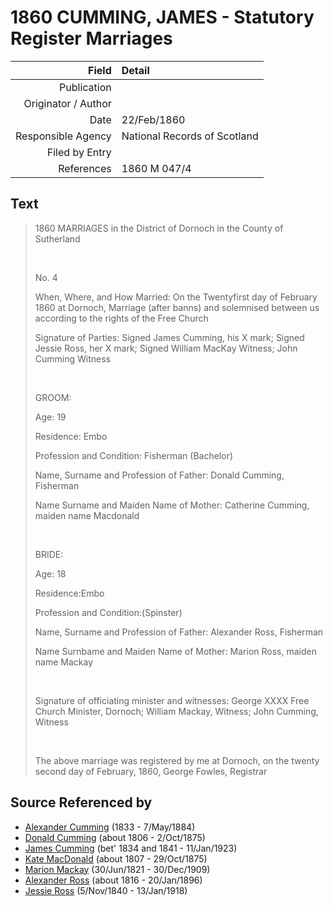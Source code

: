 ﻿---
layout: page
permalink: /sources/s18366368
---

# 1860 CUMMING, JAMES - Statutory Register Marriages

Field | Detail
---:|:---
Publication | 
Originator / Author | 
Date | 22/Feb/1860
Responsible Agency | National Records of Scotland
Filed by Entry | 
References | 1860 M 047/4

## Text

> 1860 MARRIAGES in the District of Dornoch in the County of Sutherland
>
> <br/>
>
> No. 4
>
> When, Where, and How Married: On the Twentyfirst day of February 1860 at Dornoch, Marriage (after banns) and solemnised between us according to the rights of the Free Church
>
> Signature of Parties: Signed James Cumming, his X mark; Signed Jessie Ross, her X mark; Signed William MacKay Witness; John Cumming Witness
>
> <br/>
>
> GROOM:
>
> Age: 19
>
> Residence: Embo
>
> Profession and Condition: Fisherman (Bachelor)
>
> Name, Surname and Profession of Father: Donald Cumming, Fisherman
>
> Name Surname and Maiden Name of Mother: Catherine Cumming, maiden name Macdonald
>
> <br/>
>
> BRIDE:
>
> Age: 18
>
> Residence:Embo
>
> Profession and Condition:(Spinster)
>
> Name, Surname and Profession of Father: Alexander Ross, Fisherman
>
> Name Surnbame and Maiden Name of Mother: Marion Ross, maiden name Mackay
>
> <br/>
>
> Signature of officiating minister and witnesses: George XXXX Free Church Minister, Dornoch; William Mackay, Witness; John Cumming, Witness
>
> <br/>
>
> The above marriage was registered by me at Dornoch, on the twenty second day of February, 1860, George Fowles, Registrar
>

## Source Referenced by

* [Alexander Cumming](../people/@7028096@-alexander-cumming-b1833-d1884-5-7.md) (1833 - 7/May/1884)
* [Donald Cumming](../people/@45726416@-donald-cumming-b1806-d1875-10-2.md) (about 1806 - 2/Oct/1875)
* [James Cumming](../people/@66384942@-james-cumming-b1834~1841-d1923-1-11.md) (bet' 1834 and 1841 - 11/Jan/1923)
* [Kate MacDonald](../people/@28255030@-kate-macdonald-b1807-d1875-10-29.md) (about 1807 - 29/Oct/1875)
* [Marion Mackay](../people/@78930004@-marion-mackay-b1821-6-30-d1909-12-30.md) (30/Jun/1821 - 30/Dec/1909)
* [Alexander Ross](../people/@81387900@-alexander-ross-b1816-d1896-1-20.md) (about 1816 - 20/Jan/1896)
* [Jessie Ross](../people/@60546968@-jessie-ross-b1840-11-5-d1918-1-13.md) (5/Nov/1840 - 13/Jan/1918)

